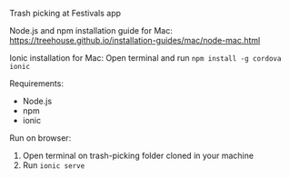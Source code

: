 Trash picking at Festivals app

Node.js and npm installation guide for Mac:
https://treehouse.github.io/installation-guides/mac/node-mac.html

Ionic installation for Mac:
Open terminal and run
  ``npm install -g cordova ionic``

Requirements:
- Node.js
- npm
- ionic

Run on browser:
  1. Open terminal on trash-picking folder cloned in your machine
  2. Run `ionic serve`
